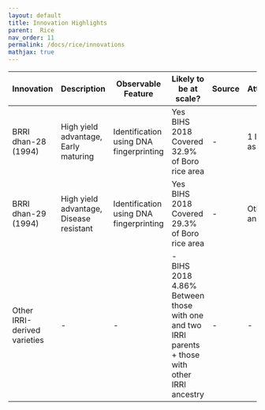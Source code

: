 ```yaml
---
layout: default
title: Innovation Highlights
parent:  Rice
nav_order: 11
permalink: /docs/rice/innovations
mathjax: true
---
```



| Innovation           | Description                           | Observable Feature                | Likely to be at scale?                                             | Source      | Attribution                       |
|----------------------|---------------------------------------|-----------------------------------|--------------------------------------------------------------------|-------------|-----------------------------------|
| BRRI dhan-28 (1994)  | High yield advantage, Early maturing | Identification using DNA fingerprinting | Yes<br>BIHS 2018<br>Covered 32.9% of Boro rice area               | -           | 1 IRRI line as parent             |
| BRRI dhan-29 (1994)  | High yield advantage, Disease resistant | Identification using DNA fingerprinting | Yes<br>BIHS 2018<br>Covered 29.3% of Boro rice area               | -           | Other IRRI ancestry               |
| Other IRRI-derived varieties | -                                     | -                                 | -<br>BIHS 2018<br>4.86% Between those with one and two IRRI parents + those with other IRRI ancestry | -           | -                                 |

